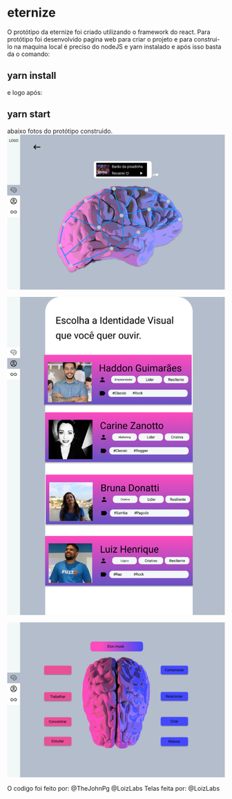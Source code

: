 # eternize

O protótipo da eternize foi criado utilizando o framework do react.
Para protótipo foi desenvolvido pagina web para criar o projeto e para construi-lo na maquina local é preciso do nodeJS e yarn instalado e após isso basta da o comando:
## yarn install
e logo após:
## yarn start
 abaixo fotos do protótipo construido.
 ![alt text](https://github.com/Wolfloiz/eternize/blob/master/src/assets/Picked-side-brain.png?raw=true)

  ![alt text](https://github.com/Wolfloiz/eternize/blob/master/src/assets/perfil-enabled.png?raw=true)

  ![alt text](https://github.com/Wolfloiz/eternize/blob/master/src/assets/pick-side-brain.png?raw=true)



  O codigo foi feito por:
  @TheJohnPg
  @LoizLabs
  Telas feita por: 
    @LoizLabs



 
